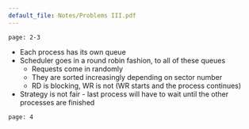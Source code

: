 ```yaml
---
default_file: Notes/Problems III.pdf
---
```

```slide-note
page: 2-3
```
- Each process has its own queue
- Scheduler goes in a round robin fashion, to all of these queues
	- Requests come in randomly
	- They are sorted increasingly depending on sector number
	- RD is blocking, WR is not (WR starts and the process continues)
- Strategy is not fair - last process will have to wait until the other processes are finished 
```slide-note
page: 4
```
